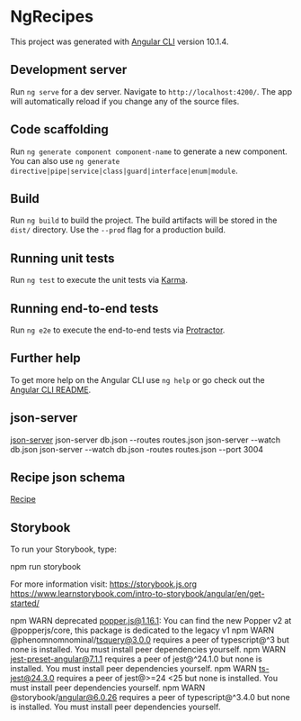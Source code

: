 # NgRecipes

This project was generated with [Angular CLI](https://github.com/angular/angular-cli) version 10.1.4.

## Development server

Run `ng serve` for a dev server. Navigate to `http://localhost:4200/`. The app will automatically reload if you change any of the source files.

## Code scaffolding

Run `ng generate component component-name` to generate a new component. You can also use `ng generate directive|pipe|service|class|guard|interface|enum|module`.

## Build

Run `ng build` to build the project. The build artifacts will be stored in the `dist/` directory. Use the `--prod` flag for a production build.

## Running unit tests

Run `ng test` to execute the unit tests via [Karma](https://karma-runner.github.io).

## Running end-to-end tests

Run `ng e2e` to execute the end-to-end tests via [Protractor](http://www.protractortest.org/).

## Further help

To get more help on the Angular CLI use `ng help` or go check out the [Angular CLI README](https://github.com/angular/angular-cli/blob/master/README.md).

## json-server

[json-server](https://www.npmjs.com/package/json-server)
json-server db.json --routes routes.json
json-server --watch db.json
json-server --watch db.json -routes routes.json --port 3004


## Recipe json schema

[Recipe](https://schema.org/Recipe)

## Storybook

To run your Storybook, type:

npm run storybook

For more information visit: https://storybook.js.org
https://www.learnstorybook.com/intro-to-storybook/angular/en/get-started/


npm WARN deprecated popper.js@1.16.1: You can find the new Popper v2 at @popperjs/core, this package is dedicated to the legacy v1
npm WARN @phenomnomnominal/tsquery@3.0.0 requires a peer of typescript@^3 but none is installed. You must install peer dependencies yourself.
npm WARN jest-preset-angular@7.1.1 requires a peer of jest@^24.1.0 but none is installed. You must install peer dependencies yourself.
npm WARN ts-jest@24.3.0 requires a peer of jest@>=24 <25 but none is installed. You must install peer dependencies yourself.
npm WARN @storybook/angular@6.0.26 requires a peer of typescript@^3.4.0 but none is installed. You must install peer dependencies yourself.
